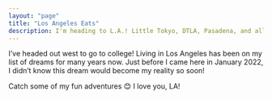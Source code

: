 ```yaml
---
layout: "page"
title: "Los Angeles Eats"
description: I'm heading to L.A.! Little Tokyo, DTLA, Pasadena, and all-around. | A food and travel blog by @CarissaEats, where I share my favorite small businesses, easy recipes, and travel adventures.
---
```

I’ve headed out west to go to college! Living in Los Angeles has been on my list of dreams for many years now. Just before I came here in January 2022, I didn’t know this dream would become my reality so soon!

Catch some of my fun adventures 😊 I love you, LA!